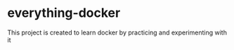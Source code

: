 # everything-docker
This project is created to learn docker by practicing and experimenting with it
